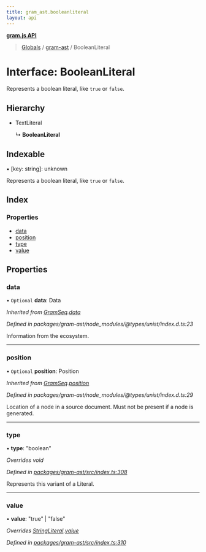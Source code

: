 ```yaml
---
title: gram_ast.booleanliteral
layout: api
---
```


**[gram.js API](../README.md)**

> [Globals](../globals.md) / [gram-ast](../modules/gram_ast.md) / BooleanLiteral

# Interface: BooleanLiteral

Represents a boolean literal, like `true` or `false`.

## Hierarchy

* TextLiteral

  ↳ **BooleanLiteral**

## Indexable

▪ [key: string]: unknown

Represents a boolean literal, like `true` or `false`.

## Index

### Properties

* [data](gram_ast.booleanliteral.md#data)
* [position](gram_ast.booleanliteral.md#position)
* [type](gram_ast.booleanliteral.md#type)
* [value](gram_ast.booleanliteral.md#value)

## Properties

### data

• `Optional` **data**: Data

*Inherited from [GramSeq](gram_ast.gramseq.md).[data](gram_ast.gramseq.md#data)*

*Defined in packages/gram-ast/node_modules/@types/unist/index.d.ts:23*

Information from the ecosystem.

___

### position

• `Optional` **position**: Position

*Inherited from [GramSeq](gram_ast.gramseq.md).[position](gram_ast.gramseq.md#position)*

*Defined in packages/gram-ast/node_modules/@types/unist/index.d.ts:29*

Location of a node in a source document.
Must not be present if a node is generated.

___

### type

•  **type**: \"boolean\"

*Overrides void*

*Defined in [packages/gram-ast/src/index.ts:308](https://github.com/gram-data/gram-js/blob/d80fb0e/packages/gram-ast/src/index.ts#L308)*

Represents this variant of a Literal.

___

### value

•  **value**: \"true\" \| \"false\"

*Overrides [StringLiteral](gram_ast.stringliteral.md).[value](gram_ast.stringliteral.md#value)*

*Defined in [packages/gram-ast/src/index.ts:310](https://github.com/gram-data/gram-js/blob/d80fb0e/packages/gram-ast/src/index.ts#L310)*
